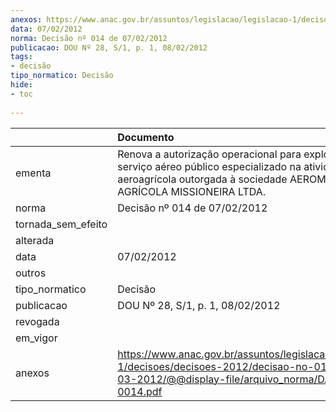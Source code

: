 ```yaml
---
anexos: https://www.anac.gov.br/assuntos/legislacao/legislacao-1/decisoes/decisoes-2012/decisao-no-014-de-07-03-2012/@@display-file/arquivo_norma/DA2012-0014.pdf
data: 07/02/2012
norma: Decisão nº 014 de 07/02/2012
publicacao: DOU Nº 28, S/1, p. 1, 08/02/2012
tags:
- decisão
tipo_normatico: Decisão
hide: 
- toc 
 
---
```


|                    | Documento                                                                                                                                                                       |
|:-------------------|:--------------------------------------------------------------------------------------------------------------------------------------------------------------------------------|
| ementa             | Renova a autorização operacional para exploração de serviço aéreo público especializado na atividade aeroagrícola outorgada à sociedade AEROMIS AERO AGRÍCOLA MISSIONEIRA LTDA. |
| norma              | Decisão nº 014 de 07/02/2012                                                                                                                                                    |
| tornada_sem_efeito |                                                                                                                                                                                 |
| alterada           |                                                                                                                                                                                 |
| data               | 07/02/2012                                                                                                                                                                      |
| outros             |                                                                                                                                                                                 |
| tipo_normatico     | Decisão                                                                                                                                                                         |
| publicacao         | DOU Nº 28, S/1, p. 1, 08/02/2012                                                                                                                                                |
| revogada           |                                                                                                                                                                                 |
| em_vigor           |                                                                                                                                                                                 |
| anexos             | https://www.anac.gov.br/assuntos/legislacao/legislacao-1/decisoes/decisoes-2012/decisao-no-014-de-07-03-2012/@@display-file/arquivo_norma/DA2012-0014.pdf                       |
